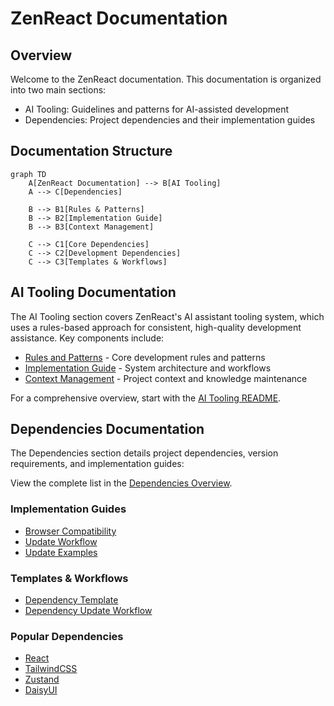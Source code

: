 # ZenReact Documentation

## Overview

Welcome to the ZenReact documentation. This documentation is organized into two main sections:

- AI Tooling: Guidelines and patterns for AI-assisted development
- Dependencies: Project dependencies and their implementation guides

## Documentation Structure

```mermaid
graph TD
    A[ZenReact Documentation] --> B[AI Tooling]
    A --> C[Dependencies]

    B --> B1[Rules & Patterns]
    B --> B2[Implementation Guide]
    B --> B3[Context Management]

    C --> C1[Core Dependencies]
    C --> C2[Development Dependencies]
    C --> C3[Templates & Workflows]
```

## AI Tooling Documentation

The AI Tooling section covers ZenReact's AI assistant tooling system, which uses a rules-based approach for consistent, high-quality development assistance. Key components include:

- [Rules and Patterns](./ai-tooling/RULES_AND_PATTERNS.md) - Core development rules and patterns
- [Implementation Guide](./ai-tooling/IMPLEMENTATION.md) - System architecture and workflows
- [Context Management](./ai-tooling/CONTEXT.md) - Project context and knowledge maintenance

For a comprehensive overview, start with the [AI Tooling README](./ai-tooling/README.md).

## Dependencies Documentation

The Dependencies section details project dependencies, version requirements, and implementation guides:

View the complete list in the [Dependencies Overview](./dependencies/DEPENDENCIES.md).

### Implementation Guides

- [Browser Compatibility](./dependencies/BROWSER_CHECK_STEPS.md)
- [Update Workflow](./dependencies/UPDATE_WORKFLOW.md)
- [Update Examples](./dependencies/UPDATE_EXAMPLE.md)

### Templates & Workflows

- [Dependency Template](./dependencies/_template.md)
- [Dependency Update Workflow](./dependencies/UPDATE_WORKFLOW.md)

### Popular Dependencies

- [React](./dependencies/react.md)
- [TailwindCSS](./dependencies/tailwindcss.md)
- [Zustand](./dependencies/zustand.md)
- [DaisyUI](./dependencies/daisyui.md)
